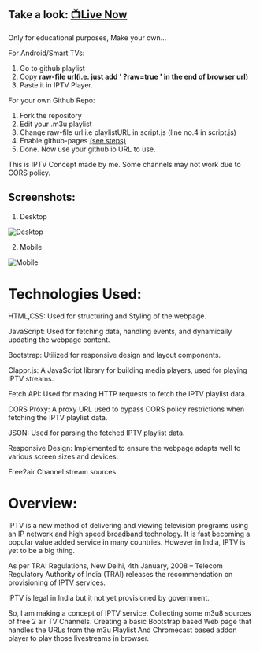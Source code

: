 ## Take a look: [📺Live Now]([https://playtvthai.github.io/Web-IPTV]/) 
Only for educational purposes, Make your own...

For Android/Smart TVs:
1. Go to github playlist
2. Copy **raw-file url(i.e. just add ' ?raw=true ' in the end of browser url)**
3. Paste it in IPTV Player.

For your own Github Repo: 
1. Fork the repository
2. Edit your .m3u playlist
3. Change raw-file url i.e playlistURL in script.js (line no.4 in script.js)
4. Enable github-pages [(see steps)](https://docs.github.com/en/pages/quickstart) 
5. Done. Now use your github io URL to use.


This is IPTV Concept made by me.
Some channels may not work due to CORS policy.


## Screenshots:
1. Desktop

![Desktop](https://github.com/pratikkarbhal/Web-IPTV/blob/main/desktop.gif)

2. Mobile

![Mobile](https://github.com/pratikkarbhal/Web-IPTV/blob/main/mobile.gif)


#

# Technologies Used:
HTML,CSS: Used for structuring and Styling of the webpage.

JavaScript: Used for fetching data, handling events, and dynamically updating the webpage content.

Bootstrap: Utilized for responsive design and layout components.

Clappr.js: A JavaScript library for building media players, used for playing IPTV streams.

Fetch API: Used for making HTTP requests to fetch the IPTV playlist data.

CORS Proxy: A proxy URL used to bypass CORS policy restrictions when fetching the IPTV playlist data.

JSON: Used for parsing the fetched IPTV playlist data.

Responsive Design: Implemented to ensure the webpage adapts well to various screen sizes and devices.

Free2air Channel stream sources.


#

# Overview:

IPTV is a new method of delivering and viewing television programs using an IP network and high speed broadband technology. It is fast becoming a popular value added service in many countries. 
However in India, IPTV is yet to be a big thing.

As per TRAI Regulations,
New Delhi, 4th January, 2008 – Telecom Regulatory Authority of India (TRAI) releases the recommendation on provisioning of IPTV services. 

IPTV is legal in India but it not yet provisioned by government.

So, I am making a concept of IPTV service.
Collecting some m3u8 sources of free 2 air TV Channels.
Creating a basic Bootstrap based Web page that handles the URLs from the m3u Playlist And Chromecast based addon player to play those livestreams in browser.
